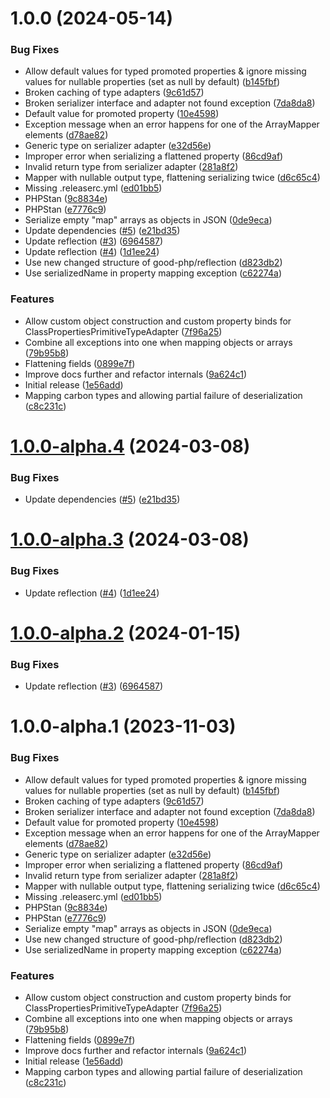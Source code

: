 # 1.0.0 (2024-05-14)


### Bug Fixes

* Allow default values for typed promoted properties & ignore missing values for nullable properties (set as null by default) ([b145fbf](https://github.com/good-php/serialization/commit/b145fbf644510e98ae18988e8d4aa5355ec12a18))
* Broken caching of type adapters ([9c61d57](https://github.com/good-php/serialization/commit/9c61d57b06f2c8172205abceb208e50e8dd12bdd))
* Broken serializer interface and adapter not found exception ([7da8da8](https://github.com/good-php/serialization/commit/7da8da89f619b96add106661df8feb2088ca5404))
* Default value for promoted property ([10e4598](https://github.com/good-php/serialization/commit/10e45984dbede2d5236366534c0e2523fa7cf4a8))
* Exception message when an error happens for one of the ArrayMapper elements ([d78ae82](https://github.com/good-php/serialization/commit/d78ae82ae96cad706da40e62a0a937ebd7ce89cf))
* Generic type on serializer adapter ([e32d56e](https://github.com/good-php/serialization/commit/e32d56e449780cc45b89ef3e74b27ecba5896781))
* Improper error when serializing a flattened property ([86cd9af](https://github.com/good-php/serialization/commit/86cd9af1a116ad793838998bb6fe90463ee405dd))
* Invalid return type from serializer adapter ([281a8f2](https://github.com/good-php/serialization/commit/281a8f2fb53bdbd1b07e006186bded91ecffecfa))
* Mapper with nullable output type, flattening serializing twice ([d6c65c4](https://github.com/good-php/serialization/commit/d6c65c4f538e66b99872ca3e89b9e32f742fc1f6))
* Missing .releaserc.yml ([ed01bb5](https://github.com/good-php/serialization/commit/ed01bb56637119c858c7274dc6d3699f934647b8))
* PHPStan ([9c8834e](https://github.com/good-php/serialization/commit/9c8834e41fdb9ffed575625af70d1d447bbd41fc))
* PHPStan ([e7776c9](https://github.com/good-php/serialization/commit/e7776c99f7570878ab6b052c2a10882e5a8f341b))
* Serialize empty "map" arrays as objects in JSON ([0de9eca](https://github.com/good-php/serialization/commit/0de9eca17e4e7bf896f0bbb36f28bf0dc34e3b61))
* Update dependencies ([#5](https://github.com/good-php/serialization/issues/5)) ([e21bd35](https://github.com/good-php/serialization/commit/e21bd355b2b4b57be8aebb7fabae2e5bb048da41))
* Update reflection ([#3](https://github.com/good-php/serialization/issues/3)) ([6964587](https://github.com/good-php/serialization/commit/6964587875149ba289211d248603b1ae917986c5))
* Update reflection ([#4](https://github.com/good-php/serialization/issues/4)) ([1d1ee24](https://github.com/good-php/serialization/commit/1d1ee24c8e016ad485bd8d709f0c724f32a0ff7e))
* Use new changed structure of good-php/reflection ([d823db2](https://github.com/good-php/serialization/commit/d823db2dfc36cf72e22cf9cf1c8cbbcc76b82a6b))
* Use serializedName in property mapping exception ([c62274a](https://github.com/good-php/serialization/commit/c62274ad7bf6623e58abc0654a4a510d6ae2c2fa))


### Features

* Allow custom object construction and custom property binds for ClassPropertiesPrimitiveTypeAdapter ([7f96a25](https://github.com/good-php/serialization/commit/7f96a25e69ae88a712a3fa5fce2c6a797fd95e4f))
* Combine all exceptions into one when mapping objects or arrays ([79b95b8](https://github.com/good-php/serialization/commit/79b95b86d2dbc805d05cd6f9d3db6406a4d21302))
* Flattening fields ([0899e7f](https://github.com/good-php/serialization/commit/0899e7f1c4ddc2ac9c54e456542d267f87d71552))
* Improve docs further and refactor internals ([9a624c1](https://github.com/good-php/serialization/commit/9a624c1ba01d2882f38547032c0200c8b262c3c5))
* Initial release ([1e56add](https://github.com/good-php/serialization/commit/1e56add2325035cf3c63c512e52e5850b3f8e7fb))
* Mapping carbon types and allowing partial failure of deserialization ([c8c231c](https://github.com/good-php/serialization/commit/c8c231c92cfb3e0cf3cbcc0d52f018a89b905aaa))

# [1.0.0-alpha.4](https://github.com/good-php/serialization/compare/v1.0.0-alpha.3...v1.0.0-alpha.4) (2024-03-08)


### Bug Fixes

* Update dependencies ([#5](https://github.com/good-php/serialization/issues/5)) ([e21bd35](https://github.com/good-php/serialization/commit/e21bd355b2b4b57be8aebb7fabae2e5bb048da41))

# [1.0.0-alpha.3](https://github.com/good-php/serialization/compare/v1.0.0-alpha.2...v1.0.0-alpha.3) (2024-03-08)


### Bug Fixes

* Update reflection ([#4](https://github.com/good-php/serialization/issues/4)) ([1d1ee24](https://github.com/good-php/serialization/commit/1d1ee24c8e016ad485bd8d709f0c724f32a0ff7e))

# [1.0.0-alpha.2](https://github.com/good-php/serialization/compare/v1.0.0-alpha.1...v1.0.0-alpha.2) (2024-01-15)


### Bug Fixes

* Update reflection ([#3](https://github.com/good-php/serialization/issues/3)) ([6964587](https://github.com/good-php/serialization/commit/6964587875149ba289211d248603b1ae917986c5))

# 1.0.0-alpha.1 (2023-11-03)


### Bug Fixes

* Allow default values for typed promoted properties & ignore missing values for nullable properties (set as null by default) ([b145fbf](https://github.com/good-php/serialization/commit/b145fbf644510e98ae18988e8d4aa5355ec12a18))
* Broken caching of type adapters ([9c61d57](https://github.com/good-php/serialization/commit/9c61d57b06f2c8172205abceb208e50e8dd12bdd))
* Broken serializer interface and adapter not found exception ([7da8da8](https://github.com/good-php/serialization/commit/7da8da89f619b96add106661df8feb2088ca5404))
* Default value for promoted property ([10e4598](https://github.com/good-php/serialization/commit/10e45984dbede2d5236366534c0e2523fa7cf4a8))
* Exception message when an error happens for one of the ArrayMapper elements ([d78ae82](https://github.com/good-php/serialization/commit/d78ae82ae96cad706da40e62a0a937ebd7ce89cf))
* Generic type on serializer adapter ([e32d56e](https://github.com/good-php/serialization/commit/e32d56e449780cc45b89ef3e74b27ecba5896781))
* Improper error when serializing a flattened property ([86cd9af](https://github.com/good-php/serialization/commit/86cd9af1a116ad793838998bb6fe90463ee405dd))
* Invalid return type from serializer adapter ([281a8f2](https://github.com/good-php/serialization/commit/281a8f2fb53bdbd1b07e006186bded91ecffecfa))
* Mapper with nullable output type, flattening serializing twice ([d6c65c4](https://github.com/good-php/serialization/commit/d6c65c4f538e66b99872ca3e89b9e32f742fc1f6))
* Missing .releaserc.yml ([ed01bb5](https://github.com/good-php/serialization/commit/ed01bb56637119c858c7274dc6d3699f934647b8))
* PHPStan ([9c8834e](https://github.com/good-php/serialization/commit/9c8834e41fdb9ffed575625af70d1d447bbd41fc))
* PHPStan ([e7776c9](https://github.com/good-php/serialization/commit/e7776c99f7570878ab6b052c2a10882e5a8f341b))
* Serialize empty "map" arrays as objects in JSON ([0de9eca](https://github.com/good-php/serialization/commit/0de9eca17e4e7bf896f0bbb36f28bf0dc34e3b61))
* Use new changed structure of good-php/reflection ([d823db2](https://github.com/good-php/serialization/commit/d823db2dfc36cf72e22cf9cf1c8cbbcc76b82a6b))
* Use serializedName in property mapping exception ([c62274a](https://github.com/good-php/serialization/commit/c62274ad7bf6623e58abc0654a4a510d6ae2c2fa))


### Features

* Allow custom object construction and custom property binds for ClassPropertiesPrimitiveTypeAdapter ([7f96a25](https://github.com/good-php/serialization/commit/7f96a25e69ae88a712a3fa5fce2c6a797fd95e4f))
* Combine all exceptions into one when mapping objects or arrays ([79b95b8](https://github.com/good-php/serialization/commit/79b95b86d2dbc805d05cd6f9d3db6406a4d21302))
* Flattening fields ([0899e7f](https://github.com/good-php/serialization/commit/0899e7f1c4ddc2ac9c54e456542d267f87d71552))
* Improve docs further and refactor internals ([9a624c1](https://github.com/good-php/serialization/commit/9a624c1ba01d2882f38547032c0200c8b262c3c5))
* Initial release ([1e56add](https://github.com/good-php/serialization/commit/1e56add2325035cf3c63c512e52e5850b3f8e7fb))
* Mapping carbon types and allowing partial failure of deserialization ([c8c231c](https://github.com/good-php/serialization/commit/c8c231c92cfb3e0cf3cbcc0d52f018a89b905aaa))
